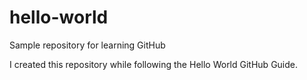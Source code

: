 # hello-world
Sample repository for learning GitHub

I created this repository while following the Hello World GitHub Guide.
